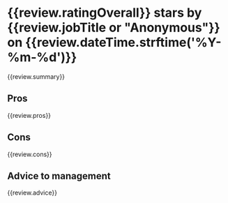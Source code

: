 # {{review.ratingOverall}} stars by {{review.jobTitle or "Anonymous"}} on {{review.dateTime.strftime('%Y-%m-%d')}}

{{review.summary}}

## Pros

{{review.pros}}

## Cons

{{review.cons}}

## Advice to management

{{review.advice}}

